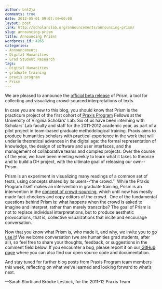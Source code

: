```yaml
---
author: bnl2ja
comments: true
date: 2012-05-01 09:07:44+00:00
layout: post
link: http://scholarslab.org/announcements/announcing-prism/
slug: announcing-prism
title: Announcing Prism!
wordpress_id: 4265
categories:
- Announcements
- Digital Humanities
- Grad Student Research
tags:
- Digital Humanities
- graduate training
- praxis program
- Prism
---
```


We are pleased to announce the [official beta release](http://prism.scholarslab.org/) of Prism, a tool for collecting and visualizing crowd-sourced interpretations of texts.

In case you are new to this blog, you should know that Prism is the practicum project of the first cohort of[ Praxis Program](http://praxis.scholarslab.org/) Fellows at the University of Virginia Scholars’ Lab. Six of us have been interning with Scholars’ Lab faculty and staff for the 2011-2012 academic year, as part of a pilot project in team-based graduate methodological training. Praxis aims to produce humanities scholars with practical experience in the work that will underlie theoretical advances in the digital age: the formal representation of knowledge, the design of software and user interfaces, and the management of collaborative teams and complex projects. Over the course of the year, we have been meeting weekly to learn what it takes to theorize and to build a DH project, with the ultimate goal of releasing our own--Prism.

Prism is an experiment in visualizing many readings of a common set of texts, using concepts shared by its users--“the crowd.”  While the Praxis Program itself makes an intervention in graduate training, Prism is an intervention in the [concept of crowd-sourcing](http://chronicle.com/article/Breaking-Down-Menus-Digitally/131658/), which until now has mostly made fact-checkers and copy editors of the crowd.  One of the fundamental questions behind Prism is: what happens when the crowd is asked to imagine and interpret, rather than merely transcribe? The goal of Prism is not to replace individual interpretations, but to produce aesthetic provocations, that is, collective visualizations that incite and encourage conversation.

Now that you know what Prism is, who made it, and why, we invite you to[ go use it](http://prism.scholarslab.org/)! We welcome conversation (we are humanities grad students, after all), so feel free to share your thoughts, feedback, or suggestions in the comment field below. If you encounter a bug, please report it on our[ GitHub page](https://github.com/scholarslab/prism/issues?direction=desc&sort=created&state=open) where you can also find our open source code and documentation.

And stay tuned for further blog posts from Praxis Program team members this week, reflecting on what we’ve learned and looking forward to what’s next.

--Sarah Storti and Brooke Lestock, for the 2011-12 Praxis Team
